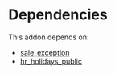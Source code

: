 # Dependencies

This addon depends on:

- [sale_exception](https://github.com/bringout/oca-workflow-process)
- [hr_holidays_public](https://github.com/bringout/oca-technical)
